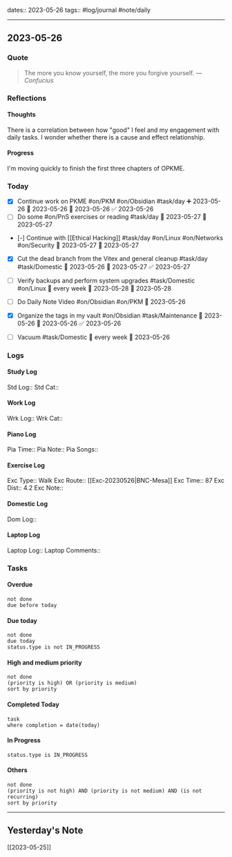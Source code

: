 dates:: 2023-05-26
tags:: #log/journal #note/daily 

---
## 2023-05-26

### Quote

> The more you know yourself, the more you forgive yourself.
> — <cite>Confucius</cite>



### Reflections

#### Thoughts
There is a correlation between how "good" I feel and my engagement with daily tasks. I wonder whether there is a cause and effect relationship.

#### Progress

I'm moving quickly to finish the first three chapters of OPKME.


### Today

- [x] Continue work on PKME #on/PKM #on/Obsidian #task/day ➕ 2023-05-26 🛫 2023-05-26 📅 2023-05-26 ✅ 2023-05-26
- [ ] Do some #on/PnS exercises or reading #task/day 🛫 2023-05-27 📅 2023-05-27
- [-] Continue with [[Ethical Hacking]] #task/day #on/Linux #on/Networks #on/Security 🛫 2023-05-27 📅 2023-05-27
- [x] Cut the dead branch from the Vitex and general cleanup #task/day #task/Domestic 🛫 2023-05-26 📅 2023-05-27 ✅ 2023-05-27
- [ ] Verify backups and perform system upgrades #task/Domestic #on/Linux 🔁 every week 🛫 2023-05-28 📅 2023-05-28
- [ ] Do Daily Note Video #on/Obsidian #on/PKM 🛫 2023-05-26 
- [x] Organize the tags in my vault #on/Obsidian #task/Maintenance 🛫 2023-05-26 📅 2023-05-26 ✅ 2023-05-26
- [ ] Vacuum #task/Domestic 🔁 every week 🛫 2023-05-26


### Logs

#### Study Log
Std Log:: 
Std Cat:: 

#### Work Log
Wrk Log:: 
Wrk Cat:: 

#### Piano Log

Pia Time:: 
Pia Note:: 
Pia Songs:: 

#### Exercise Log

Exc Type:: Walk
Exc Route:: [[Exc-20230526|BNC-Mesa]]
Exc Time:: 87
Exc Dist:: 4.2
Exc Note:: 

#### Domestic Log

Dom Log:: 

#### Laptop Log

Laptop Log:: 
Laptop Comments::


### Tasks

#### Overdue

```tasks
not done
due before today
```


#### Due today

```tasks
not done
due today
status.type is not IN_PROGRESS
```

#### High and medium priority

```tasks
not done
(priority is high) OR (priority is medium)
sort by priority
```

#### Completed Today

```dataview
task
where completion = date(today)
```


#### In Progress

```tasks
status.type is IN_PROGRESS
```

#### Others

```tasks
not done
(priority is not high) AND (priority is not medium) AND (is not recurring)
sort by priority
```


---


## Yesterday's Note

[[2023-05-25]]


